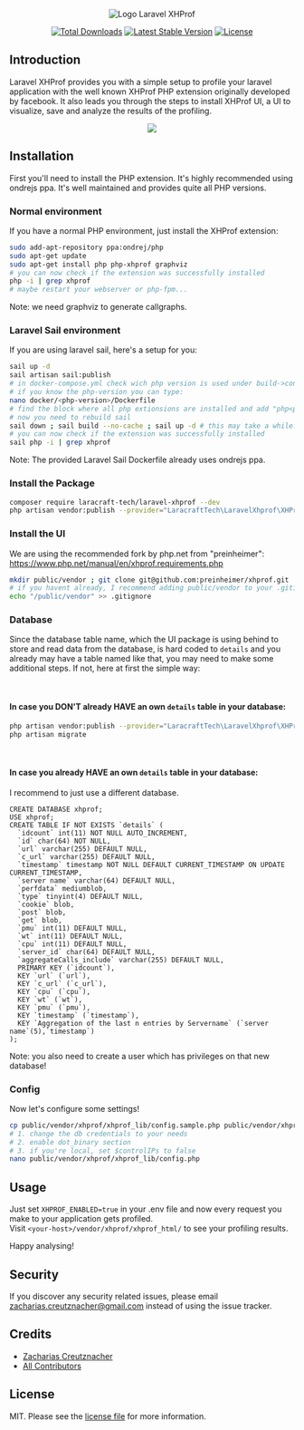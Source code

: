 <p align="center"><img src="https://i.imgur.com/nsWZks5.png" alt="Logo Laravel XHProf"></p>

<p align="center">
<a href="https://packagist.org/packages/laracraft-tech/laravel-xhprof"><img src="https://img.shields.io/packagist/dt/laracraft-tech/laravel-xhprof" alt="Total Downloads"></a>
<a href="https://packagist.org/packages/laracraft-tech/laravel-xhprof"><img src="https://img.shields.io/packagist/v/laracraft-tech/laravel-xhprof" alt="Latest Stable Version"></a>
<a href="https://packagist.org/packages/laracraft-tech/laravel-xhprof"><img src="https://img.shields.io/packagist/l/laracraft-tech/laravel-xhprof" alt="License"></a>
</p>

<!--
#Laravel XHProf

[![Latest Version on Packagist][ico-version]][link-packagist]
[![Total Downloads][ico-downloads]][link-downloads]
[![Build Status][ico-travis]][link-travis]
-->

## Introduction

Laravel XHProf provides you with a simple setup to profile your laravel application
with the well known XHProf PHP extension originally developed by facebook. 
It also leads you through the steps to install XHProf UI, a UI to visualize, save and analyze the results
of the profiling.

<p align="center">
<img src="https://i.imgur.com/tNBhiPg.png">
</p>

## Installation

First you'll need to install the PHP extension.
It's highly recommended using ondrejs ppa.
It's well maintained and provides quite all PHP versions.

### Normal environment

If you have a normal PHP environment, just install the XHProf extension:

``` bash
sudo add-apt-repository ppa:ondrej/php
sudo apt-get update
sudo apt-get install php php-xhprof graphviz
# you can now check if the extension was successfully installed
php -i | grep xhprof
# maybe restart your webserver or php-fpm...
```

Note: we need graphviz to generate callgraphs.

### Laravel Sail environment

If you are using laravel sail, here's a setup for you:

``` bash
sail up -d
sail artisan sail:publish
# in docker-compose.yml check wich php version is used under build->context (eg. ./docker/8.1)
# if you know the php-version you can type:
nano docker/<php-version>/Dockerfile
# find the block where all php extionsions are installed and add "php<php-version>-xhprof graphviz \"
# now you need to rebuild sail
sail down ; sail build --no-cache ; sail up -d # this may take a while...
# you can now check if the extension was successfully installed
sail php -i | grep xhprof
```

Note: The provided Laravel Sail Dockerfile already uses ondrejs ppa.

### Install the Package

``` bash
composer require laracraft-tech/laravel-xhprof --dev
php artisan vendor:publish --provider="LaracraftTech\LaravelXhprof\XHProfServiceProvider" --tag="config"
```

### Install the UI

We are using the recommended fork by php.net from "preinheimer":
https://www.php.net/manual/en/xhprof.requirements.php

``` bash
mkdir public/vendor ; git clone git@github.com:preinheimer/xhprof.git ./public/vendor/xhprof
# if you havent already, I recommend adding public/vendor to your .gitignore
echo "/public/vendor" >> .gitignore
```

### Database

Since the database table name,
which the UI package is using behind to store and read data from the database,
is hard coded to ``details`` and you already may have a table named like that,
you may need to make some additional steps. If not, here at first the simple way:

<br/>

#### In case you DON'T already HAVE an own ``details`` table in your database:

``` bash
php artisan vendor:publish --provider="LaracraftTech\LaravelXhprof\XHProfServiceProvider" --tag="migrations"
php artisan migrate
```
<br/>

#### In case you already HAVE an own ``details`` table in your database:

I recommend to just use a different database. 

``` mysql
CREATE DATABASE xhprof;
USE xhprof;
CREATE TABLE IF NOT EXISTS `details` (
  `idcount` int(11) NOT NULL AUTO_INCREMENT,
  `id` char(64) NOT NULL,
  `url` varchar(255) DEFAULT NULL,
  `c_url` varchar(255) DEFAULT NULL,
  `timestamp` timestamp NOT NULL DEFAULT CURRENT_TIMESTAMP ON UPDATE CURRENT_TIMESTAMP,
  `server name` varchar(64) DEFAULT NULL,
  `perfdata` mediumblob,
  `type` tinyint(4) DEFAULT NULL,
  `cookie` blob,
  `post` blob,
  `get` blob,
  `pmu` int(11) DEFAULT NULL,
  `wt` int(11) DEFAULT NULL,
  `cpu` int(11) DEFAULT NULL,
  `server_id` char(64) DEFAULT NULL,
  `aggregateCalls_include` varchar(255) DEFAULT NULL,
  PRIMARY KEY (`idcount`),
  KEY `url` (`url`),
  KEY `c_url` (`c_url`),
  KEY `cpu` (`cpu`),
  KEY `wt` (`wt`),
  KEY `pmu` (`pmu`),
  KEY `timestamp` (`timestamp`),
  KEY `Aggregation of the last n entries by Servername` (`server name`(5),`timestamp`)
);
```

Note: you also need to create a user which has privileges on that new database!

### Config

Now let's configure some settings!

``` bash
cp public/vendor/xhprof/xhprof_lib/config.sample.php public/vendor/xhprof/xhprof_lib/config.php
# 1. change the db credentials to your needs
# 2. enable dot_binary section
# 3. if you're local, set $controlIPs to false
nano public/vendor/xhprof/xhprof_lib/config.php
```

## Usage

Just set ``XHPROF_ENABLED=true`` in your .env file and
now every request you make to your application gets profiled. \
Visit ``<your-host>/vendor/xhprof/xhprof_html/`` to see your profiling results.

Happy analysing!


<!-- 

## Change log

Please see the [changelog](changelog.md) for more information on what has changed recently.

## Testing

``` bash
composer test
```

 -->

## Security

If you discover any security related issues, please email zacharias.creutznacher@gmail.com instead of using the issue tracker.

## Credits

- [Zacharias Creutznacher][link-author]
- [All Contributors][link-contributors]

## License

MIT. Please see the [license file](license.md) for more information.

[ico-version]: https://img.shields.io/packagist/v/laracraft-tech/laravel-xhprof.svg?style=flat-square
[ico-downloads]: https://img.shields.io/packagist/dt/laracraft-tech/laravel-xhprof.svg?style=flat-square
[ico-travis]: https://img.shields.io/travis/laracraft-tech/laravel-xhprof/master.svg?style=flat-square
[ico-styleci]: https://styleci.io/repos/12345678/shield

[link-packagist]: https://packagist.org/packages/laracraft-tech/laravel-xhprof
[link-downloads]: https://packagist.org/packages/laracraft-tech/laravel-xhprof
[link-travis]: https://travis-ci.org/laracraft-tech/laravel-xhprof
[link-styleci]: https://styleci.io/repos/12345678
[link-author]: https://github.com/laracraft-tech
[link-contributors]: ../../contributors
